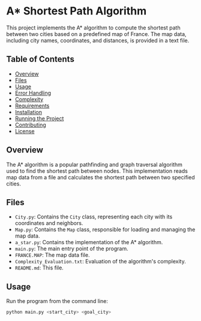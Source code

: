 # A* Shortest Path Algorithm

This project implements the A* algorithm to compute the shortest path between two cities based on a predefined map of France. The map data, including city names, coordinates, and distances, is provided in a text file.

## Table of Contents
- [Overview](#overview)
- [Files](#files)
- [Usage](#usage)
- [Error Handling](#error-handling)
- [Complexity](#complexity)
- [Requirements](#requirements)
- [Installation](#installation)
- [Running the Project](#running-the-project)
- [Contributing](#contributing)
- [License](#license)

## Overview
The A* algorithm is a popular pathfinding and graph traversal algorithm used to find the shortest path between nodes. This implementation reads map data from a file and calculates the shortest path between two specified cities.

## Files
- `City.py`: Contains the `City` class, representing each city with its coordinates and neighbors.
- `Map.py`: Contains the `Map` class, responsible for loading and managing the map data.
- `a_star.py`: Contains the implementation of the A* algorithm.
- `main.py`: The main entry point of the program.
- `FRANCE.MAP`: The map data file.
- `Complexity_Evaluation.txt`: Evaluation of the algorithm's complexity.
- `README.md`: This file.

## Usage
Run the program from the command line:
```sh
python main.py <start_city> <goal_city>

